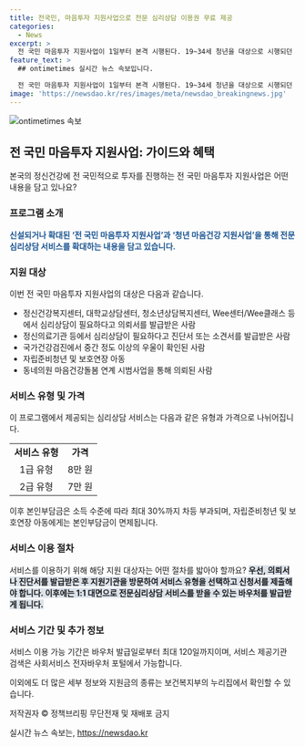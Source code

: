 ```yaml
---
title: 전국민, 마음투자 지원사업으로 전문 심리상담 이용권 무료 제공
categories:
  - News
excerpt: >
  전 국민 마음투자 지원사업이 1일부터 본격 시행된다. 19~34세 청년을 대상으로 시행되던 청년 마음건강 지원사업이 확대되어 전국민이 전문 심리상담 서비스를 받을 수 있게 됐으며, 대상자에게는 전문심리상담 이용권이 제공된다. 이를 통해 우울, 불안 등으로 어려움을 겪는 국민들이 마음을 돌보고 변화를 찾을 수 있도록 지원될 것으로 기대된다. 본인부담금은 소득 수준에 따라 차등 부과되며, 지원 대상자는 120일 이내에 1회당 최소 50분 이상의 전문심리상담 서비스를 8회 받을 수 있다. 사업 지침은 복지부 누리집에서 확인할 수 있다. (출처: 정책브리핑)
feature_text: >
  ## ontimetimes 실시간 뉴스 속보입니다.

  전 국민 마음투자 지원사업이 1일부터 본격 시행된다. 19~34세 청년을 대상으로 시행되던 청년 마음건강 지원사업이 확대되어 전국민이 전문 심리상담 서비스를 받을 수 있게 됐으며, 대상자에게는 전문심리상담 이용권이 제공된다. 이를 통해 우울, 불안 등으로 어려움을 겪는 국민들이 마음을 돌보고 변화를 찾을 수 있도록 지원될 것으로 기대된다. 본인부담금은 소득 수준에 따라 차등 부과되며, 지원 대상자는 120일 이내에 1회당 최소 50분 이상의 전문심리상담 서비스를 8회 받을 수 있다. 사업 지침은 복지부 누리집에서 확인할 수 있다. (출처: 정책브리핑)
image: 'https://newsdao.kr/res/images/meta/newsdao_breakingnews.jpg'
---
```


<p><img src="https://newsdao.kr/res/images/meta/newsdao_breakingnews.jpg" alt="ontimetimes 속보" /></p>

<h2 data-ke-size="size26">전 국민 마음투자 지원사업: 가이드와 혜택</h2>

<p>본국의 정신건강에 전 국민적으로 투자를 진행하는 전 국민 마음투자 지원사업은 어떤 내용을 담고 있나요?</p>

<h3 data-ke-size="size22">프로그램 소개</h3>

<p><b><span style="color: #1a5490;">신설되거나 확대된 ‘전 국민 마음투자 지원사업’과 ‘청년 마음건강 지원사업’을 통해 전문 심리상담 서비스를 확대하는 내용을 담고 있습니다.</span></b></p>

<h3 data-ke-size="size22">지원 대상</h3>

<p>이번 전 국민 마음투자 지원사업의 대상은 다음과 같습니다.</p>

<ul>
  <li>정신건강복지센터, 대학교상담센터, 청소년상담복지센터, Wee센터/Wee클래스 등에서 심리상담이 필요하다고 의뢰서를 발급받은 사람</li>
  <li>정신의료기관 등에서 심리상담이 필요하다고 진단서 또는 소견서를 발급받은 사람</li>
  <li>국가건강검진에서 중간 정도 이상의 우울이 확인된 사람</li>
  <li>자립준비청년 및 보호연장 아동</li>
  <li>동네의원 마음건강돌봄 연계 시범사업을 통해 의뢰된 사람</li>
</ul>

<h3 data-ke-size="size22">서비스 유형 및 가격</h3>

<p>이 프로그램에서 제공되는 심리상담 서비스는 다음과 같은 유형과 가격으로 나뉘어집니다.</p>

<table>
  <tr>
    <td style="text-align: center; height: 17px;"><b>서비스 유형</b></td>
    <td style="text-align: center; height: 17px;"><b>가격</b></td>
  </tr>
  <tr>
    <td style="text-align: center; height: 17px;">1급 유형</td>
    <td style="text-align: center; height: 17px;">8만 원</td>
  </tr>
  <tr>
    <td style="text-align: center; height: 17px;">2급 유형</td>
    <td style="text-align: center; height: 17px;">7만 원</td>
  </tr>
</table>

<p data-ke-size="size16"></p>

<p>이후 본인부담금은 소득 수준에 따라 최대 30%까지 차등 부과되며, 자립준비청년 및 보호연장 아동에게는 본인부담금이 면제됩니다.</p>

<h3 data-ke-size="size22">서비스 이용 절차</h3>

<p>서비스를 이용하기 위해 해당 지원 대상자는 어떤 절차를 밟아야 할까요?
<b><span style="background-color: #21538527;">우선, 의뢰서나 진단서를 발급받은 후 지원기관을 방문하여 서비스 유형을 선택하고 신청서를 제출해야 합니다. 이후에는 1:1 대면으로 전문심리상담 서비스를 받을 수 있는 바우처를 발급받게 됩니다.</span></b></p>

<h3 data-ke-size="size22">서비스 기간 및 추가 정보</h3>

<p>서비스 이용 가능 기간은 바우처 발급일로부터 최대 120일까지이며, 서비스 제공기관 검색은 사회서비스 전자바우처 포털에서 가능합니다.</p>

<p>이외에도 더 많은 세부 정보와 지원금의 종류는 보건복지부의 누리집에서 확인할 수 있습니다.</p>

<p>저작권자 © 정책브리핑 무단전재 및 재배포 금지</p>

<p data-ke-size="size16"></p>
실시간 뉴스 속보는, <a href="https://newsdao.kr" rel="dofollow">https://newsdao.kr</a>



